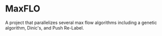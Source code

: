 # MaxFLO
A project that parallelizes several max flow algorithms including a genetic algorithm, Dinic's, and Push Re-Label.
